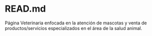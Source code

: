 # READ.md
Página Veterinaria enfocada en la atención de mascotas y venta de productos/servicios especializados en el área de la salud animal.
